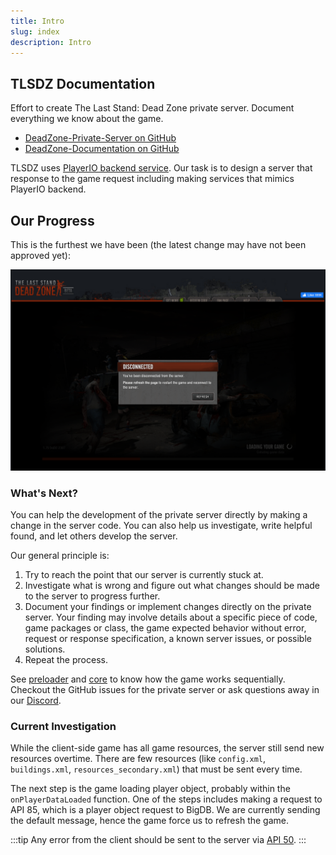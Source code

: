 ```yaml
---
title: Intro
slug: index
description: Intro
---
```


## TLSDZ Documentation

Effort to create The Last Stand: Dead Zone private server. Document everything we know about the game.

- [DeadZone-Private-Server on GitHub](https://github.com/SulivanM/DeadZone-Private-Server)
- [DeadZone-Documentation on GitHub](https://github.com/glennhenry/DeadZone-Documentation)

TLSDZ uses [PlayerIO backend service](https://playerio.com/). Our task is to design a server that response to the game request including making services that mimics PlayerIO backend.

## Our Progress

This is the furthest we have been (the latest change may have not been approved yet):

![Last progress](../../assets/progress.png)

### What's Next?

You can help the development of the private server directly by making a change in the server code. You can also help us investigate, write helpful found, and let others develop the server.

Our general principle is:

1. Try to reach the point that our server is currently stuck at.
2. Investigate what is wrong and figure out what changes should be made to the server to progress further.
3. Document your findings or implement changes directly on the private server. Your finding may involve details about a specific piece of code, game packages or class, the game expected behavior without error, request or response specification, a known server issues, or possible solutions.
4. Repeat the process.

See [preloader](/preloader-main) and [core](/core-main) to know how the game works sequentially. Checkout the GitHub issues for the private server or ask questions away in our [Discord](https://discord.gg/Q5dTKrPmfq).

### Current Investigation

While the client-side game has all game resources, the server still send new resources overtime. There are few resources (like `config.xml`, `buildings.xml`, `resources_secondary.xml`) that must be sent every time.

The next step is the game loading player object, probably within the `onPlayerDataLoaded` function. One of the steps includes making a request to API 85, which is a player object request to BigDB. We are currently sending the default message, hence the game force us to refresh the game.

:::tip
Any error from the client should be sent to the server via [API 50](/glossary#api-50).
:::
